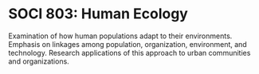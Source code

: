 # SOCI 803: Human Ecology

Examination of how human populations adapt to their environments. Emphasis on linkages among population, organization, environment, and technology. Research applications of this approach to urban communities and organizations.